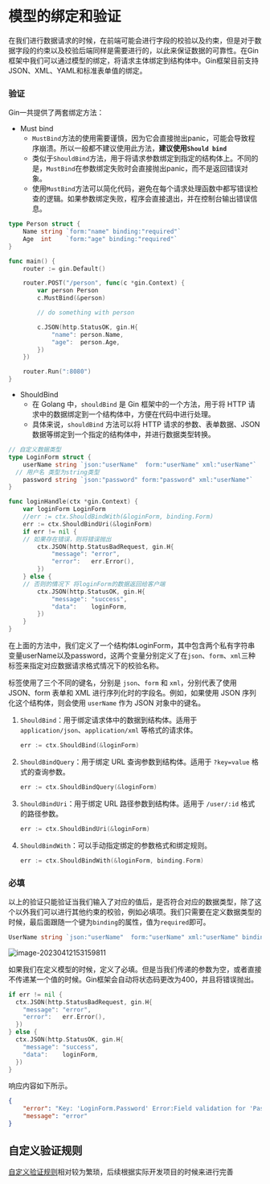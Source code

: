 # 模型的绑定和验证

在我们进行数据请求的时候，在前端可能会进行字段的校验以及约束，但是对于数据字段的约束以及校验后端同样是需要进行的，以此来保证数据的可靠性。在Gin框架中我们可以通过模型的绑定，将请求主体绑定到结构体中。Gin框架目前支持JSON、XML、YAML和标准表单值的绑定。

### 验证

Gin一共提供了两套绑定方法：

- Must bind
  - `MustBind`方法的使用需要谨慎，因为它会直接抛出panic，可能会导致程序崩溃。所以一般都不建议使用此方法，**建议使用`Should bind`**
  - 类似于`ShouldBind`方法，用于将请求参数绑定到指定的结构体上。不同的是，`MustBind`在参数绑定失败时会直接抛出panic，而不是返回错误对象。
  - 使用`MustBind`方法可以简化代码，避免在每个请求处理函数中都写错误检查的逻辑。如果参数绑定失败，程序会直接退出，并在控制台输出错误信息。

```go
type Person struct {
    Name string `form:"name" binding:"required"`
    Age  int    `form:"age" binding:"required"`
}

func main() {
    router := gin.Default()

    router.POST("/person", func(c *gin.Context) {
        var person Person
        c.MustBind(&person)

        // do something with person

        c.JSON(http.StatusOK, gin.H{
            "name": person.Name,
            "age":  person.Age,
        })
    })

    router.Run(":8080")
}
```

- ShouldBind
  - 在 Golang 中，`shouldBind` 是 Gin 框架中的一个方法，用于将 HTTP 请求中的数据绑定到一个结构体中，方便在代码中进行处理。
  - 具体来说，`shouldBind` 方法可以将 HTTP 请求的参数、表单数据、JSON 数据等绑定到一个指定的结构体中，并进行数据类型转换。

```go
// 自定义数据类型
type LoginForm struct {
	userName string `json:"userName"  form:"userName" xml:"userName"`
  // 用户名 类型为string类型 
	password string `json:"password" form:"password" xml:"userName"`
}

func loginHandle(ctx *gin.Context) {
	var loginForm LoginForm
	//err := ctx.ShouldBindWith(&loginForm, binding.Form)
	err := ctx.ShouldBindUri(&loginForm)
	if err != nil {
    // 如果存在错误，则将错误抛出
		ctx.JSON(http.StatusBadRequest, gin.H{
			"message": "error",
			"error":   err.Error(),
		})
	} else {
    // 否则的情况下 将loginForm的数据返回给客户端
		ctx.JSON(http.StatusOK, gin.H{
			"message": "success",
			"data":    loginForm,
		})
	}
}
```

在上面的方法中，我们定义了一个结构体LoginForm，其中包含两个私有字符串变量userName以及password，这两个变量分别定义了在`json`、`form`、`xml`三种标签来指定对应数据请求格式情况下的校验名称。

标签使用了三个不同的键名，分别是 `json`、`form` 和 `xml`，分别代表了使用 JSON、form 表单和 XML 进行序列化时的字段名。例如，如果使用 JSON 序列化这个结构体，则会使用 `userName` 作为 JSON 对象中的键名。

1. `ShouldBind`：用于绑定请求体中的数据到结构体。适用于 `application/json`、`application/xml` 等格式的请求体。

   ```go
   err := ctx.ShouldBind(&loginForm)
   ```

2. `ShouldBindQuery`：用于绑定 URL 查询参数到结构体。适用于 `?key=value` 格式的查询参数。

   ```go
   err := ctx.ShouldBindQuery(&loginForm)
   ```

3. `ShouldBindUri`：用于绑定 URL 路径参数到结构体。适用于 `/user/:id` 格式的路径参数。

   ```go
   err := ctx.ShouldBindUri(&loginForm)
   ```

4. `ShouldBindWith`：可以手动指定绑定的参数格式和绑定规则。

   ```go
   err := ctx.ShouldBindWith(&loginForm, binding.Form)
   ```

### 必填

以上的验证只能验证当我们输入了对应的值后，是否符合对应的数据类型，除了这个以外我们可以进行其他约束的校验，例如必填项。我们只需要在定义数据类型的时候，最后面跟随一个键为`binding`的属性，值为`required`即可。

```go
UserName string `json:"userName"  form:"userName" xml:"userName" binding:"required"`
```

![image-20230412153159811](https://oss.oh-undefined.com/image-20230412153159811.png)

如果我们在定义模型的时候，定义了必填。但是当我们传递的参数为空，或者直接不传递某一个值的时候。Gin框架会自动将状态码更改为400，并且将错误抛出。

```go
if err != nil {
  ctx.JSON(http.StatusBadRequest, gin.H{
    "message": "error",
    "error":   err.Error(),
  })
} else {
  ctx.JSON(http.StatusOK, gin.H{
    "message": "success",
    "data":    loginForm,
  })
}

```

响应内容如下所示。

```json
{
    "error": "Key: 'LoginForm.Password' Error:Field validation for 'Password' failed on the 'required' tag",
    "message": "error"
}
```

## 自定义验证规则

[自定义验证规则](https://www.kancloud.cn/shuangdeyu/gin_book/949427)相对较为繁琐，后续根据实际开发项目的时候来进行完善
